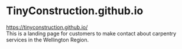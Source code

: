 # TinyConstruction.github.io
https://tinyconstruction.github.io/  
This is a landing page for customers to make contact about carpentry services in the Wellington Region.
